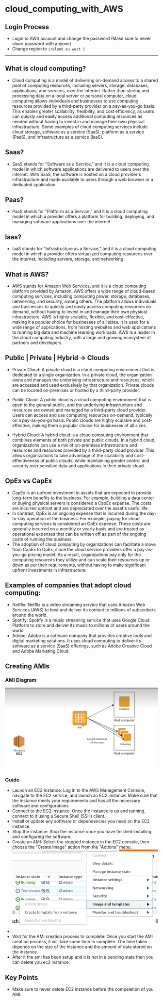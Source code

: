 # cloud_computing_with_AWS

## Login Process
- Login to AWS account and change the password (Make sure to never share password with anyone)
- Change region to `ireland eu west 1`

----------------------------------------------------------------------------------------------------

## What is cloud computing?
- Cloud computing is a model of delivering on-demand access to a shared pool of computing resources, including servers, storage, databases, applications, and services, over the internet. Rather than storing and processing data on a local server or personal computer, cloud computing allows individuals and businesses to use computing resources provided by a third-party provider on a pay-as-you-go basis. This enables greater scalability, flexibility, and cost efficiency, as users can quickly and easily access additional computing resources as needed without having to invest in and manage their own physical infrastructure. Some examples of cloud computing services include cloud storage, software as a service (SaaS), platform as a service (PaaS), and infrastructure as a service (IaaS).

## Saas? 
- SaaS stands for "Software as a Service," and it is a cloud computing model in which software applications are delivered to users over the internet. With SaaS, the software is hosted on a cloud provider's infrastructure and made available to users through a web browser or a dedicated application.
## Paas?
- PaaS stands for "Platform as a Service," and it is a cloud computing model in which a provider offers a platform for building, deploying, and managing software applications over the internet.
## Iaas?
- IaaS stands for "Infrastructure as a Service," and it is a cloud computing model in which a provider offers virtualized computing resources over the internet, including servers, storage, and networking.

## What is AWS?
- AWS stands for Amazon Web Services, and it is a cloud computing platform provided by Amazon. AWS offers a wide range of cloud-based computing services, including computing power, storage, databases, networking, and security, among others. The platform allows individuals and businesses to quickly and easily access computing resources on-demand, without having to invest in and manage their own physical infrastructure. AWS is highly scalable, flexible, and cost-effective, making it a popular choice for businesses of all sizes. It is used for a wide range of applications, from hosting websites and web applications to running big data and machine learning workloads. AWS is a leader in the cloud computing industry, with a large and growing ecosystem of partners and developers.

## Public | Private | Hybrid -> Clouds
- Private Cloud: A private cloud is a cloud computing environment that is dedicated to a single organization. In a private cloud, the organization owns and manages the underlying infrastructure and resources, which are accessed and used exclusively by that organization. Private clouds can be located on-premises or hosted by a third-party provider.

- Public Cloud: A public cloud is a cloud computing environment that is open to the general public, and the underlying infrastructure and resources are owned and managed by a third-party cloud provider. Users can access and use computing resources on-demand, typically on a pay-as-you-go basis. Public clouds are highly scalable and cost-effective, making them a popular choice for businesses of all sizes.

- Hybrid Cloud: A hybrid cloud is a cloud computing environment that combines elements of both private and public clouds. In a hybrid cloud, organizations can use a mix of on-premises infrastructure and resources and resources provided by a third-party cloud provider. This allows organizations to take advantage of the scalability and cost-effectiveness of public clouds, while maintaining greater control and security over sensitive data and applications in their private cloud.

## OpEx vs CapEx
- CapEx is an upfront investment in assets that are expected to provide long-term benefits to the business. For example, building a data center or buying physical servers is considered a CapEx expense. The costs are incurred upfront and are depreciated over the asset's useful life.
- In contrast, OpEx is an ongoing expense that is incurred during the day-to-day operation of the business. For example, paying for cloud computing services is considered an OpEx expense. These costs are generally incurred on a monthly or yearly basis and are treated as operational expenses that can be written off as part of the ongoing costs of running the business.
- The adoption of cloud computing by organizations can facilitate a move from CapEx to OpEx, since the cloud service providers offer a pay-as-you-go pricing model. As a result, organizations pay only for the computing resources they utilize and can scale their resources up or down as per their requirements, without having to make significant upfront investments in infrastructure.

## Examples of companies that adopt cloud computing:
- Netflix: Netflix is a video streaming service that uses Amazon Web Services (AWS) to host and deliver its content to millions of subscribers around the world.
- Spotify: Spotify is a music streaming service that uses Google Cloud Platform to store and deliver its music to millions of users around the world
- Adobe: Adobe is a software company that provides creative tools and digital marketing solutions. It uses cloud computing to deliver its software as a service (SaaS) offerings, such as Adobe Creative Cloud and Adobe Marketing Cloud.


## Creating AMIs

### AMI Diagram
![](./images/AMIs.png) 

### Guide
- Launch an EC2 instance: Log in to the AWS Management Console, navigate to the EC2 service, and launch an EC2 instance. Make sure that the instance meets your requirements and has all the necessary software and configurations.
- Connect to the EC2 instance: Once the instance is up and running, connect to it using a Secure Shell (SSH) client.
- Install or update any software or dependencies you need on the EC2 instance.
- Stop the instance: Stop the instance once you have finished installing and configuring the software.
- Create an AMI: Select the stopped instance in the EC2 console, then choose the "Create Image" action from the "Actions" menu.
- ![](./images/create_image(AMI).png)
- Wait for the AMI creation process to complete: Once you start the AMI creation process, it will take some time to complete. The time taken depends on the size of the instance and the amount of data stored on the instance.
- After it the ami has been setup and it is not in a pending state then you can delete you ec2 instance. 

## Key Points
- Make sure to never delete EC2 instance before the compeletion of you AMI. 
